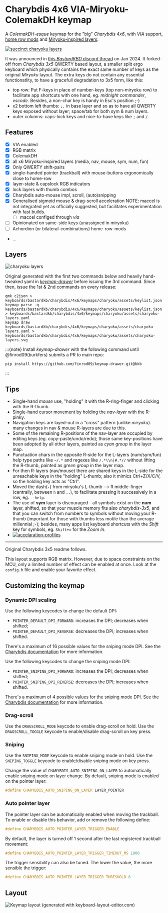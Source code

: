 # Charybdis 4x6 VIA-Miryoku-ColemakDH keymap

A *ColemakDH-esque* keymap for the "big" *Charybdis 4x6*, with *VIA* support,
[home row mods](https://precondition.github.io/home-row-mods) and
[Miryoku-inspired layers](https://github.com/manna-harbour/miryoku):

[![succinct charyoku layers](assets/charyoku-kle-reference.png)](http://www.keyboard-layout-editor.com/#/gists/57926252da9ebaea7a88cba9ed3bfa78)

It was announced in [this *BastardKBD* discord thread](https://discordapp.com/channels/681309835135811648/1193692606568333342)
on Jan 2024. It forked-off from *Charybdis 3x5* QWERTY based layout,
a smaller split ergo keyboard which physically contains the exact same number of
keys as the original *Miryoku* layout.  The extra keys do not contain any 
essential functionatlity, to have a gracefull degradation to 3x5 form,
like this:

- top row: Put F-keys in place of number-keys (top non-miryoku row) to facilitate
  app shortcuts with one hand, eg. *midnight commander*, *vscode*.  Besides,
  a non-char key is handy in Esc's position ;-)
- x2 bottom left thumbs: `;,` in base layer and so as to have all QWERTY keys exposed
  without layer;  space/tab for both sym & num layers.
- outer columns: caps-lock keys and nice-to-have keys like `;` and `/`.


## Features

- [x] VIA enabled
- [x] RGB matrix
- [x] ColemakDH
- [x] all x6 Miryoku-inspired layers (media, nav, mouse, sym, num, fun)
- [x] Only QWERTY shift-pairs
- [x] single-handed pointer (trackball) with mouse-buttons ergonomically close to home-row
- [x] layer-state & capslock RGB indicators
- [x] lock layers with thumb combos
- [x] Charybdis auto-mouse impl, scroll, (auto)snipping
- [x] Generalised sigmoid mouse & drag-scroll acceleration
  NOTE: maccel is not integrated yet as officially suggested,
  but facilitates experimentation with fast builds.
  - [ ] maccel configed through *via*
- [ ] Opinionated on same-side keys (unassigned in miryoku)
- [ ] Achordion (or bilateral-combinations) home-row-mods
- ...

## Layers

![charyoku layers](assets/charyoku-layers.svg)

Original generated with the first two commands below and heavily hand-tweaked yaml 
in [*keymap-drawer*](https://keymap-drawer.streamlit.app/) before issuing
the 3rd command.
Since then, issue the 1st & 2nd commands on every release:

```shell
qmk c2json > keyboards/bastardkb/charybdis/4x6/keymaps/charyoku/assets/keylist.json
keymap parse -q keyboards/bastardkb/charybdis/4x6/keymaps/charyoku/assets/keylist.json > keyboards/bastardkb/charybdis/4x6/keymaps/charyoku/assets/charyoku-layers.yaml
keymap draw keyboards/bastardkb/charybdis/4x6/keymaps/charyoku/assets/charyoku-layers.yaml > keyboards/bastardkb/charybdis/4x6/keymaps/charyoku/assets/charyoku-layers.svg
```

:::{note}
Install *keymap-drawer* with the following command until @finrod09(burkfers) 
submits a PR to main repo:

```shell
pip install https://github.com/finrod09/keymap-drawer.git@bkb
```
:::

## Tips

- Single-hand *mouse* use, "holding" it with the R-ring-finger and clicking with the R-thumb.
- Single-hand cursor movement by holding the *nav-layer* with the R-pinky.
- Navigation keys are layed-out in a "cross" pattern (unlike *miryoku*).
  many changes in nav & mouse R-layers are due to this.
- Some of the remaining R-positions of the nav-layer are occupied by editing keys
  (eg. copy-paste/undo/redo);  those same key-positions have been adopted by all other layers,
  painted as *cyan group* in the layer map.
- Punctuation chars in the opposite R-side for the L-layers (num/sym/fun) help type 
  paths like `~/.*` and regexes like `/.*\\n|#.*//` without lifting the R-thumb,
  painted as *green group* in the layer map.
- For then R-layers (nav/mouse) there are shared keys in the L-side for the
  unreachable keys in the "holding" L-thumb;  also it mimics Ctrl+Z/X/C/V,
  so the holding key acts as "Ctrl".
- Moved the dash(`-`) from miryoku's L-thumb --> R middle-finger
  (centrally, between `h` and `,.`), to facilitate pressing it successively in a row,
  eg. `--help`.  
- The use of **sym** layer is discouraged - all symbols exist on the **num** layer,
  shifted, so that your muscle memory fits also *charybdis-3x5*, and that you can switch
  from numbers to symbols without moving your R-thumb 
  (important for those with thumbs less motile than the average millennial ;-);
  besides, many apps list keyboard shortcuts  with the *Shift* key for symbols,
  eg. `Shift+=` for the *Zoom In*.
- [![accelaration-profiles](assets/maccel-curve.png)](https://www.desmos.com/calculator/xkhejelty8)


---

Original Charybdis 3x5 readme follows.

This layout supports RGB matrix. However, due to space constraints on the MCU,
only a limited number of effect can be enabled at once. Look at the `config.h` file and
enable your favorite effect.

## Customizing the keymap

### Dynamic DPI scaling

Use the following keycodes to change the default DPI:

-   `POINTER_DEFAULT_DPI_FORWARD`: increases the DPI; decreases when shifted;
-   `POINTER_DEFAULT_DPI_REVERSE`: decreases the DPI; increases when shifted.

There's a maximum of 16 possible values for the sniping mode DPI. See the [Charybdis documentation](../../README.md) for more information.

Use the following keycodes to change the sniping mode DPI:

-   `POINTER_SNIPING_DPI_FORWARD`: increases the DPI; decreases when shifted;
-   `POINTER_SNIPING_DPI_REVERSE`: decreases the DPI; increases when shifted.

There's a maximum of 4 possible values for the sniping mode DPI. See the [Charybdis documentation](../../README.md) for more information.

### Drag-scroll

Use the `DRAGSCROLL_MODE` keycode to enable drag-scroll on hold. Use the `DRAGSCROLL_TOGGLE` keycode to enable/disable drag-scroll on key press.

### Sniping

Use the `SNIPING_MODE` keycode to enable sniping mode on hold. Use the `SNIPING_TOGGLE` keycode to enable/disable sniping mode on key press.

Change the value of `CHARYBDIS_AUTO_SNIPING_ON_LAYER` to automatically enable sniping mode on layer change. By default, sniping mode is enabled on the pointer layer:

```c
#define CHARYBDIS_AUTO_SNIPING_ON_LAYER LAYER_POINTER
```

### Auto pointer layer

The pointer layer can be automatically enabled when moving the trackball. To enable or disable this behavior, add or remove the following define:

```c
#define CHARYBDIS_AUTO_POINTER_LAYER_TRIGGER_ENABLE
```

By default, the layer is turned off 1 second after the last registered trackball movement:

```c
#define CHARYBDIS_AUTO_POINTER_LAYER_TRIGGER_TIMEOUT_MS 1000
```

The trigger sensibility can also be tuned. The lower the value, the more sensible the trigger:

```c
#define CHARYBDIS_AUTO_POINTER_LAYER_TRIGGER_THRESHOLD 8
```

## Layout

![Keymap layout (generated with keyboard-layout-editor.com)](https://i.imgur.com/uHEnqEN.png)
